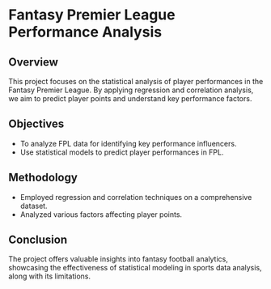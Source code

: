 # Fantasy Premier League Performance Analysis

## Overview
This project focuses on the statistical analysis of player performances in the Fantasy Premier League. By applying regression and correlation analysis, we aim to predict player points and understand key performance factors.

## Objectives
- To analyze FPL data for identifying key performance influencers.
- Use statistical models to predict player performances in FPL.

## Methodology
- Employed regression and correlation techniques on a comprehensive dataset.
- Analyzed various factors affecting player points.

## Conclusion
The project offers valuable insights into fantasy football analytics, showcasing the effectiveness of statistical modeling in sports data analysis, along with its limitations.
